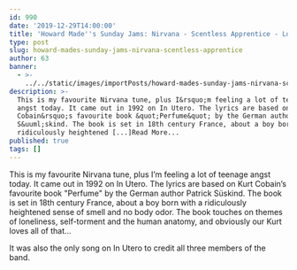 ```yaml
---
id: 990
date: '2019-12-29T14:00:00'
title: 'Howard Made''s Sunday Jams: Nirvana - Scentless Apprentice - Loose Lips'
type: post
slug: howard-mades-sunday-jams-nirvana-scentless-apprentice
author: 63
banner:
  - >-
    ../../static/images/importPosts/howard-mades-sunday-jams-nirvana-scentless-apprentice/image990.jpeg
description: >-
  This is my favourite Nirvana tune, plus I&rsquo;m feeling a lot of teenage
  angst today. It came out in 1992 on In Utero. The lyrics are based on Kurt
  Cobain&rsquo;s favourite book &quot;Perfume&quot; by the German author Patrick
  S&uuml;skind. The book is set in 18th century France, about a boy born with a
  ridiculously heightened [...]Read More...
published: true
tags: []
---
```

[](https://youtu.be/GyxoQIQaogE?fbclid=IwAR28MNI2bzedK2rPJ3i1XdHVAVXs8GLzy5qIDwOhjySvD6_kVJqMZI9dQlY)This is my favourite Nirvana tune, plus I’m feeling a lot of teenage angst today. It came out in 1992 on In Utero. The lyrics are based on Kurt Cobain’s favourite book "Perfume" by the German author Patrick Süskind. The book is set in 18th century France, about a boy born with a ridiculously heightened sense of smell and no body odor. The book touches on themes of loneliness, self-torment and the human anatomy, and obviously our Kurt loves all of that…

It was also the only song on In Utero to credit all three members of the band.

[](https://youtu.be/GyxoQIQaogE?fbclid=IwAR28MNI2bzedK2rPJ3i1XdHVAVXs8GLzy5qIDwOhjySvD6_kVJqMZI9dQlY)